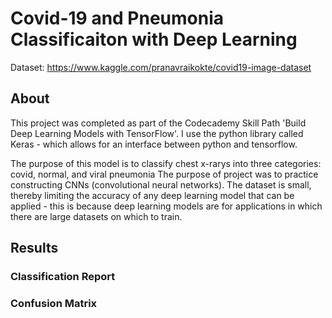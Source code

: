# Covid-19 and Pneumonia Classificaiton with Deep Learning

Dataset: https://www.kaggle.com/pranavraikokte/covid19-image-dataset

## About
This project was completed as part of the Codecademy Skill Path 'Build Deep Learning Models with TensorFlow'. I use the python library called Keras - which allows for an interface between python and tensorflow.

The purpose of this model is to classify chest x-rarys into three categories: covid, normal, and viral pneumonia The purpose of project was to practice constructing CNNs (convolutional neural networks). The dataset is small, thereby limiting the accuracy of any deep learning model that can be applied - this is because deep learning models are for applications in which there are large datasets on which to train.

## Results

### Classification Report 

### Confusion Matrix 
